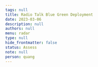```yaml
---
tags: null
title: Radio Talk Blue Green Deployment
date: 2023-03-06
description: null
authors: null
menu: radar
type: null
hide_frontmatter: false
status: Assess
note: null
person: quang
---
```


